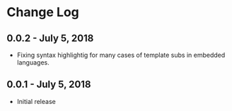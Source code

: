 # Change Log

## 0.0.2 - July 5, 2018
- Fixing syntax highlightig for many cases of template subs in embedded languages.

## 0.0.1 - July 5, 2018
- Initial release